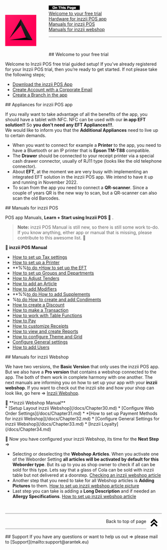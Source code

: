 <div id= "Top"></div>
<p><img src="Assets/Pictures/play_store_512.png" alt="inzzii logo" width="100" style="float: left; margin-right: 40px; margin-top: 30px; margin-bottom: 20px"/>
<img src="Assets/Pictures/OnTP.png" alt="index" width="100" style="float: left"/> <br>
<a href="#Welcome">Welcome to your free trial</a><br>
<a href="#Hardware">Hardware for inzzii POS app</a><br>
<a href="#POS">Manuals for inzzii POS</a><br>
<a href="#Webshop">Manuals for inzzii webshop</a>
</p>

<hr style="border-top: 3px solid #ccc; background: transparent;" >
<p><br></p>

<div id= "Welcome"></div>
## Welcome to your free trial

Welcome to Inzzii POS free trial guided setup!
If you’ve already registered for your Inzzii POS trial, then you’re ready to get started. If not please take the following steps;
 
* [Download the inzzii POS App](/docs/Chapter20.md)
* [Create Account with a Corporate Email](/docs/Chapter21.md)
* [Create a Branch in the app](/docs/Chapter22.md) 

<div id= "Hardware"></div>
## Appliances for inzzii POS app

If you really want to take advantage of all the benefits of the app, you should have a tablet with NFC. NFC can be used with our **in app EFT solution!!** So **you don't need any EFT Appliances!!!**. <br>
We would like to inform you that the **Additional Appliances** need to live up to certain demands. 
* When you want to connect for example a **Printer** to the app, you need to have a Bluetooth or an IP printer that is **Epson TM-T88** compatible.
* The **Drawer** should be connected to your receipt printer via a special cash drawer connector, usually of RJ11 type (looks like the old telephone connector). 
* About **EFT**, at the moment we are very busy with implementing an integrated EFT solution in the inzzii POS app. We intend to have it up and running in November 2022.
* To scan from the app you need to connect a **QR-scanner**. Since a couple of years QR is the new way to scan, but a QR-scanner can also scan the old Barcodes.

<div id= "POS"></div>
## Manuals for inzzii POS 

POS app Manuals, **Learn + Start using Inzzii POS** 🚀 .  
> **Note:**  inzzii POS Manual is still new, so there is still some work to-do. If you know anything, either app or manual that is missing, please contribute to this awesome list. 🙏

**🚀 inzzii POS Manual**  

* [How to set up Tax settings](/docs/Chapter1.md)
* [How to set up a Printer](/docs/Chapter2.md)
* **%%[to do *How to set up the EFT](/docs/Chapter17.md)
* [How to set up Groups and Departments](/docs/Chapter3.md)
* [How to Adjust Tenders](/docs/Chapter16.md)
* [How to add an Article](/docs/Chapter4.md)
* [How to add Modifiers](/docs/Chapter5.md)
* **%%[to do How to add Supplements](/docs/Chapter14.md)
* %[to do How to create and add Condiments](/docs/Chapter13.md)
* [How to create a Discount](/docs/Chapter6.md)
* [How to make a Transaction](/docs/Chapter7.md)
* [How to work with Table Functions](/docs/Chapter8.md)
* [How to Pay](/docs/Chapter18.md)
* [How to customize Receipts](/docs/Chapter9.md)
* [How to view and create Reports](/docs/Chapter10.md)
* [How to configure Theme and Grid](/docs/Chapter11.md)
* [Configure General settings](/docs/Chapter12.md)
* [How to add Users](/docs/Chapter15.md)

<div id= "Webshop"></div>
## Manuals for inzzii Webshop

We have two versions, the **Basic Version** that only uses the inzzii POS app. But we also have a **Pro version** that contains a webshop connected to the app. The both of them work in complete harmony with one another. The next manuals are informing you on how to set up your app with your **inzzii webshop**.
If you want to check out the inzzii site and how your shop can look like, go here => [Inzzii Webshop](https://www.inzzii.com/).

<summary>🚀 **inzzii Webshop Manual**</summary>
* [Setup Layout inzzii Webshop](/docs/Chapter30.md)
* [Configure Web Order Settings](/docs/Chapter31.md)
* *[How to set up Payment Methods for inzzii Webshop](/docs/Chapter32.md)
* [Configure General Settings for inzzii Webshop](/docs/Chapter33.md)
* [Inzzii Loyalty](/docs/Chapter34.md)

📌 Now you have configured your inzzii Webshop, its time for the **Next Step** => 
- Selecting or deselecting the **Webshop Articles**. When you activate one of the Weborder Setting **all articles will be activated by default for this Weborder type**. But its up to you as shop owner to check if all can be sold for this type. Lets say that a glass of Cola can be sold with inzzii table but not delivered at a doorstep.
<a href="docs/Chapter4.html#Order Settings">Checking an inzzii webshop article</a>
- Another step that you need to take for all Webshop articles is **Adding Pictures** to them.
<a href="docs/Chapter4.html#Images">How to set up inzzii webshop article picture</a>
- Last step you can take is adding a **Long Description** and if needed an **Allergy Specifications**.
<a href="docs/Chapter4.html#Order Settings">How to set up inzzii webshop article</a>

<p><br></p>
<hr style="border-top: 3px solid #ccc; background: transparent;" >

<a href="#Top"><img src="Assets/Pictures/Top.png" alt="Top" width="50" align="right" style="margin-bottom: 10px"/></a>
<p style="text-align: right;"> Back to top of page </p>

<hr style="border-top: 3px solid #ccc; background: transparent;" >
## Support
If you have any questions or want to help us out => please mail to [Support](mailto:support@arantek.eu)



